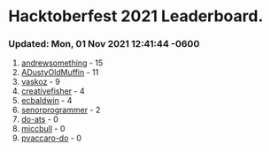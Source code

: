 # Hacktoberfest 2021 Leaderboard.
### Updated: Mon, 01 Nov 2021 12:41:44 -0600
1. [andrewsomething](https://github.com/andrewsomething) - 15
2. [ADustyOldMuffin](https://github.com/ADustyOldMuffin) - 11
3. [vaskoz](https://github.com/vaskoz) - 9
4. [creativefisher](https://github.com/creativefisher) - 4
5. [ecbaldwin](https://github.com/ecbaldwin) - 4
6. [senorprogrammer](https://github.com/senorprogrammer) - 2
7. [do-ats](https://github.com/do-ats) - 0
8. [miccbull](https://github.com/miccbull) - 0
9. [pvaccaro-do](https://github.com/pvaccaro-do) - 0

